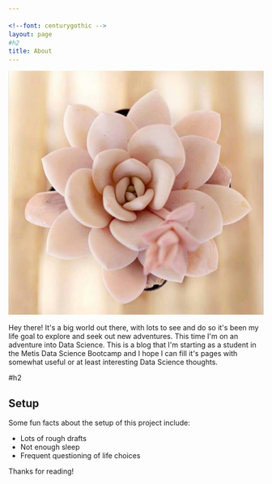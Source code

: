 ```yaml
---
 
<!--font: centurygothic -->
layout: page
#h2
title: About
---
```


![alt text](/pics/about.jpg)

<p class="message">
  Hey there! It's a big world out there, with lots to see and do so it's been my life goal to explore and seek out new adventures.  This time I'm on an adventure into Data Science.  This is a blog that I'm starting as a student in the Metis Data Science Bootcamp and I hope I can fill it's pages with somewhat useful or at least interesting Data Science thoughts.  
</p>


#h2
## Setup

Some fun facts about the setup of this project include:

* Lots of rough drafts 
* Not enough sleep
* Frequent questioning of life choices



Thanks for reading!
